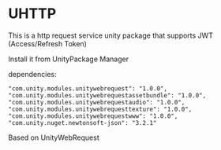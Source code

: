 # UHTTP
 This is a http request service unity package that supports JWT (Access/Refresh Token)
 
 Install it from UnityPackage Manager

dependencies:

    "com.unity.modules.unitywebrequest": "1.0.0",
    "com.unity.modules.unitywebrequestassetbundle": "1.0.0",
    "com.unity.modules.unitywebrequestaudio": "1.0.0",
    "com.unity.modules.unitywebrequesttexture": "1.0.0",
    "com.unity.modules.unitywebrequestwww": "1.0.0",
    "com.unity.nuget.newtonsoft-json": "3.2.1"
 
 Based on UnityWebRequest
